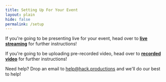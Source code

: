 ```yaml
---
title: Setting Up For Your Event
layout: plain
hide: false
permalink: /setup
---
```


If you're going to be presenting live for your event, head over to [**live streaming**](./streaming) for further instructions!

If you're going to be uploading pre-recorded video, head over to [**recorded video**](./recorded) for further instructions!

Need help? Drop an email to [help@hack.productions](mailto:help@hack.productions) and we'll do our best to help!
